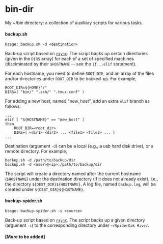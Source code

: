# bin-dir

My ~/bin directory: a collection of auxiliary scripts for various tasks.

#### backup.sh
~~~~
Usage: backup.sh -d <destination>
~~~~
Back-up script based on [`rsync`](https://linux.die.net/man/1/rsync). The script backs up certain directories (given in the `DIRS` array) for each of a set of specified machines (disciminated by their `$HOSTNAME` -- see the `if...elif` statement). 

For each hostname, you need to define `ROOT_DIR`, and an array of the files and/or directories under `ROOT_DIR` to be backed-up. For example, 

~~~~
ROOT_DIR=${HOME}"/"
DIRS=( "bin/" ".ssh/" ".tmux.conf" )
~~~~

For adding a new host, named "new_host", add an extra `elif` branch as follows:
~~~~
...
elif [ "${HOSTNAME}" == "new_host" ]
then
	ROOT_DIR=<root_dir>
	DIRS=( <dir1> <dir2> ... <file1> <file2> ... )
...
~~~~

Destination (argument `-d`) can be a local (e.g., a usb hard disk drive), or a remote directory. For example,
~~~~
backup.sh -d /path/to/backup/dir
backup.sh -d <user>@<ip>:/path/to/backup/dir
~~~~

The script will create a directory named after the current hostname (`$HOSTNAME`) under the destination directory (if it does not already exist), i.e., the directory `${DEST_DIR}${HOSTNAME}`. A log file, named `backup.log`, will be created under `${DEST_DIR}${HOSTNAME}`.



#### backup-spider.sh
~~~~
Usage: backup-spider.sh -s <source>
~~~~
Back-up script based on [`rsync`](https://linux.die.net/man/1/rsync). The script backs up a given directory (argument `-s`) to the corresponding directory under `~/SpiderOak Hive/`.

#### [More to be added]
